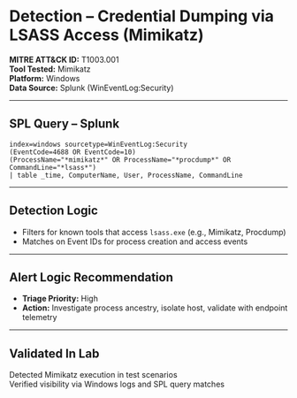 # Detection – Credential Dumping via LSASS Access (Mimikatz)

**MITRE ATT&CK ID:** T1003.001  
**Tool Tested:** Mimikatz  
**Platform:** Windows  
**Data Source:** Splunk (WinEventLog:Security)

---

## SPL Query – Splunk

```spl
index=windows sourcetype=WinEventLog:Security
(EventCode=4688 OR EventCode=10)
(ProcessName="*mimikatz*" OR ProcessName="*procdump*" OR CommandLine="*lsass*")
| table _time, ComputerName, User, ProcessName, CommandLine
```

---

## Detection Logic

- Filters for known tools that access `lsass.exe` (e.g., Mimikatz, Procdump)
- Matches on Event IDs for process creation and access events

---

## Alert Logic Recommendation

- **Triage Priority:** High
- **Action:** Investigate process ancestry, isolate host, validate with endpoint telemetry

---

## Validated In Lab

Detected Mimikatz execution in test scenarios  
Verified visibility via Windows logs and SPL query matches
